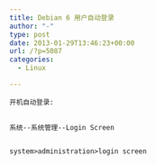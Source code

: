 ```yaml
---
title: Debian 6 用户自动登录
author: "-"
type: post
date: 2013-01-29T13:46:23+00:00
url: /?p=5087
categories:
  - Linux

---
```



<div id="content">
  
    开机自动登录: 
  
  
    系统--系统管理--Login Screen
  
  
    system>administration>login screen
  
  
  
